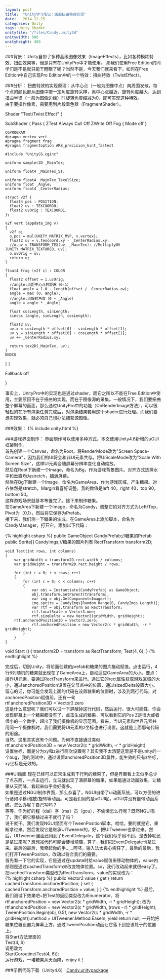 ```yaml
---
layout: post
title:  "Unity学习笔记：画面扭曲特效实现"
date:   2014-12-25
categories: Unity
tags: Unity Shader
unityfile: "/files/Candy.unity3d"
unitywidth: 500
unityheight: 400
---
```


###背景：
Unity自带了多种高级图像效果（ImageEffects），比如各种模糊特效、扭曲效果等，但是只有在UnityPro中才能使用。
那我们使用Free Edition的同学们是不是就只能干瞪眼了呢？当然不是，今天我们就来看下，如何在Free Edition中自己实现Pro Edition中的一个特效：扭曲特效（TwistEffect）。

###分析：
扭曲特效的实现原理：从中心点（一般为图像中点）向周围发散，每个点的颜色都从图像中按一定角度旋转采样，离中心点越近，旋转角度越大，达到扭曲半径（一般为图像边缘）时旋转角度缩减为0，即可实现这种特效。<br>
由于要操作像素，需要用到片段着色器（FragmentShader）。 <br>


Shader "Test/Twist Effect" {

SubShader
{
  Pass
  {
    ZTest Always Cull Off ZWrite Off
    Fog { Mode off }

    CGPROGRAM
    #pragma vertex vert
    #pragma fragment frag
    #pragma fragmentoption ARB_precision_hint_fastest 

    #include "UnityCG.cginc"

    uniform sampler2D _MainTex;

    uniform float4 _MainTex_ST;

    uniform float4 _MainTex_TexelSize;
    uniform float _Angle;
    uniform float4 _CenterRadius;

    struct v2f {
      float4 pos : POSITION;
      float2 uv : TEXCOORD0;
      float2 uvOrig : TEXCOORD1;
    };

    v2f vert (appdata_img v)
    {
      v2f o;
      o.pos = mul(UNITY_MATRIX_MVP, v.vertex);
      float2 uv = v.texcoord.xy - _CenterRadius.xy;
      //o.uv = TRANSFORM_TEX(uv, _MainTex); //MultiplyUV (UNITY_MATRIX_TEXTURE0, uv);
      o.uvOrig = uv;
      return o;
    }

    float4 frag (v2f i) : COLOR
    {
      float2 offset = i.uvOrig;
      //angle:点距中心点的距离（0-1）
      float angle = 1.0 - length(offset / _CenterRadius.zw);
      angle = max (0, angle);
      //angle:点旋转角度（0 ~ _Angle)
      angle = angle * _Angle;

      float cosLength, sinLength;
      sincos (angle, sinLength, cosLength);
  
      float2 uv;
      uv.x = cosLength * offset[0] - sinLength * offset[1];
      uv.y = sinLength * offset[0] + cosLength * offset[1];
      uv += _CenterRadius.xy;
  
      return tex2D(_MainTex, uv);
    }
    ENDCG

  }
}

Fallback off

}




事实上，UnityPro中的实现也是通过shader，而它之所以不能在Free Edition中使用，主要原因不在于扭曲的实现，而在于图像源的采集。一般情况下，我们要扭曲整个屏幕的画面，那么通过UnityPro中的功能（OnRenderImage方法），可以很轻松的在所有渲染任务完成后，对渲染结果套用这个shader进行处理。而我们要想实现效果，就必须自己想办法捕获源图像。



###效果：
{% include unity.html %}

###游戏界面制作：
界面制作可以使用多种方式，本文使用Unity4.6新增的uGUI框架制作。<br>
首先创建一个Canvas，命名为Root，将RenderMode改为"Screen Space-Camera"，因为我们的UI将会和非UI元素共存。将UiScaleMode改为"Scale With Screen Size"，这样UI元素会随屏幕分辨率变化自动缩放。<br>
然后在Root下新建一个Image，命名为Bg，作为游戏背景图片。对齐方式选择水平和垂直均为stretch，铺满屏幕。<br>
然后在Bg下新建一个Image，命名为GameArea，作为游戏区域，产生糖果。对齐依然是stretch，Margin看喜好调整，我的数值是left 40，right 40，top 90， bottom 50。<br>
这样游戏场景就基本布置完了。接下来制作糖果。<br>
在GameArea下新建一个Image，命名为Candy，调整它的对齐方式为Left/Top，Pivot为（0,1），然后将它保存为Prefab。<br>
接下来，我们测一下糖果的生成。在GameArea上添加脚本，命名为CandyManager，打开它，添加以下代码：

{% highlight csharp %}
  public GameObject CandyPrefab;//糖果的Prefab
  public Sprite[] CandyImgs;//糖果的图片列表
  RectTransform transform2D;

    void Test(int rows, int columns)
    {
        var gridWidth = transform2D.rect.width / columns;
        var gridHeight = transform2D.rect.height / rows;
    
        for (int r = 0; r < rows; r++)
        {
            for (int c = 0; c < columns; c++)
            {
                var obj = Instantiate(CandyPrefab) as GameObject;
                obj.transform.SetParent(transform);
                var img = obj.GetComponent<Image>();
                img.sprite = CandyImgs[Random.Range(0, CandyImgs.Length)];
                var rtf = obj.transform as RectTransform;
                rtf.localScale = Vector3.one;
                rtf.sizeDelta = new Vector2(gridWidth, gridHeight);
        rtf.anchoredPosition3D = Vector3.zero;
                rtf.anchoredPosition = new Vector2(c * gridWidth, -r * gridHeight);
            }
        }
    }

  void Start () {
        transform2D = transform as RectTransform;
        Test(4, 6);
  }
{% endhighlight %}

完成后，切到Unity，将前面创建的prefab和糖果的图片拖动赋值。点击运行，4行6列随机的糖果就出现在了GameArea上，自动适应GameArea的大小。要点：操作UI元素，要通过RectTransform来进行。通过它的rect属性获取游戏区域的大小，通过anchoredPosition设置在父节点中的位置，通过sizedDelta设置大小。<br>
留心的话，你可能会发现上面的代码在设置糖果的位置时，涉及到两行代码，对anchoredPosition赋值前，还有一句<br>rtf.anchoredPosition3D = Vector3.zero<br>这是什么意思呢？我们可以试一下屏蔽掉这行代码，然后运行，很大可能性，你会发现屏幕上一个糖果都没有了，点击生成的糖果，可以看到它的Pos Z是很大或者很小的一个数字，超出了我们摄像机的显示范围。看来，当UI元素和世界元素共用同一个摄像机时，我们需要将UI元素的z坐标也进行设置。这就是上面那句代码的用途。<br>
当然，这里其实还有个问题。为何不直接通过类似<br>rtf.anchoredPosition3D = new Vector2(c * gridWidth, -r * gridHeight)<br>设置坐标，而是分为xy和z进行两次设置呢？其实我不太清楚这里是不是unity的一个bug，我的测试中，通过设置anchoredPosition3D属性，能生效的只有z坐标，xy坐标是无效的。<br>
  
###UI动画
现在已经可以正常生成若干行列的糖果了，但是界面看上去似乎总少了点东西，一点击运行，立马就出现了满屏幕的糖果，如果能通过动画效果，让糖果从天而降，看起来似乎会好得多。<br>
如果是通过NGUI制作界面，那么恭喜了，NGUI自带了ui动画系统，可以方便的进行诸如平移/缩放/旋转等动画。可是我们用的是uGUI呢，uGUI并没有自带动画系统，怎么办呢？自己写吗？<br>
等等，作为好的程（dai）序（ma）员（gou），不偷懒怎么行呢？既然NGUI有了，我们把它移植过来不就行了吗？<br>
说干就干。我们发现NGUI里面有个TweenPosition脚本，哈哈，要的就是它，果断拿过来。然后发现它是继承UITweener的，好，把UITweener也拿过来。然后，UITweener里面还用到了EventDelegate，这个我们似乎用不到，是去掉呢还是拿过来呢？想想减代码可能会徒增烦恼，算了，我们把EventDelegate也拿过来。最后的最后，我牵起你的手……阿呸，输入法太丧心病狂了，最后的最后，我们打开TweenPosition，改动以符合我们的需要。<br>
首先看一下它的实现，它是通过在update时给value赋值来移动物体的，value内部则是通过cachedTransform来改变物体位置。so，我们改动起来就很easy了。把cachedTransform类型改为RectTransform，value的实现改为：<br>
{% highlight csharp %}
public Vector2 value
{
  get
  {
    return cachedTransform.anchoredPosition;
  }
  set
  {
    cachedTransform.anchoredPosition = value;
  }
}
{% endhighlight %}
最后，我们测试下效果吧~把Test的返回类型改为IEnumerator，将<br>
  rtf.anchoredPosition = new Vector2(c * gridWidth, -r * gridHeight);
改为<br>
  rtf.anchoredPosition = new Vector2(c * gridWidth, (rows - r) * gridHeight);
  TweenPosition.Begin(obj, 0.5f, new Vector2(c * gridWidth, -r * gridHeight)).method = UITweener.Method.EaseIn;
  yield return null;
一开始把糖果位置设置为屏幕上方，通过TweenPosition动画让它落下到应该处于的位置上。<br>
将Start方法里面的<br>Test(4, 6)<br>调用改为<br>StartCoroutine(Test(4, 6));<br>
运行游戏，一堆糖果从天而降，enjoy it！

###示例代码下载（Unity4.6）
[Candy.unitypackage](https://raw.githubusercontent.com/rugbbyli/rugbbyli.github.io/master/files/Candy.unitypackage "Candy.unitypackage")
